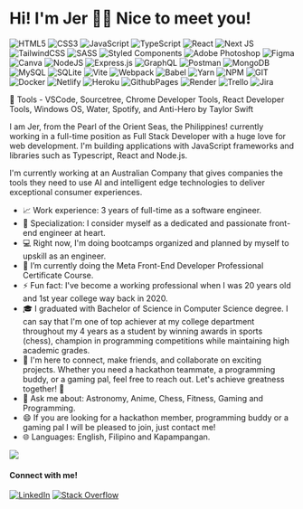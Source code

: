 #  Hi! I'm Jer 🙋‍♂️ Nice to meet you! 
![HTML5](https://img.shields.io/badge/html5-%23E34F26.svg?style=for-the-badge&logo=html5&logoColor=white) ![CSS3](https://img.shields.io/badge/css3-%231572B6.svg?style=for-the-badge&logo=css3&logoColor=white) ![JavaScript](https://img.shields.io/badge/javascript-%23323330.svg?style=for-the-badge&logo=javascript&logoColor=%23F7DF1E) ![TypeScript](https://img.shields.io/badge/typescript-%23007ACC.svg?style=for-the-badge&logo=typescript&logoColor=white) ![React](https://img.shields.io/badge/react-%2320232a.svg?style=for-the-badge&logo=react&logoColor=%2361DAFB) ![Next JS](https://img.shields.io/badge/Next-black?style=for-the-badge&logo=next.js&logoColor=white) ![TailwindCSS](https://img.shields.io/badge/tailwindcss-%2338B2AC.svg?style=for-the-badge&logo=tailwind-css&logoColor=white) ![SASS](https://img.shields.io/badge/SASS-hotpink.svg?style=for-the-badge&logo=SASS&logoColor=white) ![Styled Components](https://img.shields.io/badge/styled--components-DB7093?style=for-the-badge&logo=styled-components&logoColor=white) ![Adobe Photoshop](https://img.shields.io/badge/adobe%20photoshop-%2331A8FF.svg?style=for-the-badge&logo=adobe%20photoshop&logoColor=white) ![Figma](https://img.shields.io/badge/figma-%23F24E1E.svg?style=for-the-badge&logo=figma&logoColor=white) ![Canva](https://img.shields.io/badge/Canva-%2300C4CC.svg?style=for-the-badge&logo=Canva&logoColor=white) ![NodeJS](https://img.shields.io/badge/node.js-6DA55F?style=for-the-badge&logo=node.js&logoColor=white) ![Express.js](https://img.shields.io/badge/express.js-%23404d59.svg?style=for-the-badge&logo=express&logoColor=%2361DAFB) ![GraphQL](https://img.shields.io/badge/-GraphQL-E10098?style=for-the-badge&logo=graphql&logoColor=white) ![Postman](https://img.shields.io/badge/Postman-FF6C37?style=for-the-badge&logo=postman&logoColor=white) ![MongoDB](https://img.shields.io/badge/MongoDB-%234ea94b.svg?style=for-the-badge&logo=mongodb&logoColor=white) ![MySQL](https://img.shields.io/badge/mysql-%2300000f.svg?style=for-the-badge&logo=mysql&logoColor=white) ![SQLite](https://img.shields.io/badge/sqlite-%2307405e.svg?style=for-the-badge&logo=sqlite&logoColor=white) ![Vite](https://img.shields.io/badge/vite-%23646CFF.svg?style=for-the-badge&logo=vite&logoColor=white) ![Webpack](https://img.shields.io/badge/webpack-%238DD6F9.svg?style=for-the-badge&logo=webpack&logoColor=black) ![Babel](https://img.shields.io/badge/Babel-F9DC3e?style=for-the-badge&logo=babel&logoColor=black) ![Yarn](https://img.shields.io/badge/yarn-%232C8EBB.svg?style=for-the-badge&logo=yarn&logoColor=white) ![NPM](https://img.shields.io/badge/NPM-%23CB3837.svg?style=for-the-badge&logo=npm&logoColor=white) ![GIT](https://img.shields.io/badge/Git-fc6d26?style=for-the-badge&logo=git&logoColor=white) ![Docker](https://img.shields.io/badge/docker-%230db7ed.svg?style=for-the-badge&logo=docker&logoColor=white) ![Netlify](https://img.shields.io/badge/netlify-%23000000.svg?style=for-the-badge&logo=netlify&logoColor=#00C7B7) ![Heroku](https://img.shields.io/badge/heroku-%23430098.svg?style=for-the-badge&logo=heroku&logoColor=white) ![GithubPages](https://img.shields.io/badge/github%20pages-121013?style=for-the-badge&logo=github&logoColor=white) ![Render](https://img.shields.io/badge/Render-%46E3B7.svg?style=for-the-badge&logo=render&logoColor=white) ![Trello](https://img.shields.io/badge/Trello-%23026AA7.svg?style=for-the-badge&logo=Trello&logoColor=white) ![Jira](https://img.shields.io/badge/jira-%230A0FFF.svg?style=for-the-badge&logo=jira&logoColor=white)

🔧 Tools - VSCode, Sourcetree, Chrome Developer Tools, React Developer Tools, Windows OS, Water, Spotify, and Anti-Hero by Taylor Swift

I am Jer, from the Pearl of the Orient Seas, the Philippines! currently working in a full-time position as Full Stack Developer with a huge love for web development. I'm building applications with JavaScript frameworks and libraries such as Typescript, React and Node.js. 

I'm currently working at an Australian Company that gives companies the tools they need to use AI and intelligent edge technologies to deliver exceptional consumer experiences.

- 📈 Work experience: 3 years of full-time as a software engineer. 
- 🎯 Specialization: I consider myself as a dedicated and passionate front-end engineer at heart. 
- 💻 Right now, I'm doing bootcamps organized and planned by myself to upskill as an engineer.
- 🌱 I’m currently doing the Meta Front-End Developer Professional Certificate Course.
- ⚡ Fun fact: I've become a working professional when I was 20 years old and 1st year college way back in 2020.
- 🎓 I graduated with Bachelor of Science in Computer Science degree. I can say that I'm one of top achiever at my college department throughout my 4 years as a student by winning awards in sports (chess), champion in programming competitions while maintaining high academic grades.
- 🤝 I'm here to connect, make friends, and collaborate on exciting projects. Whether you need a hackathon teammate, a programming buddy, or a gaming pal, feel free to reach out. Let's achieve greatness together! 🚀
- 💬 Ask me about: Astronomy, Anime, Chess, Fitness, Gaming and Programming.
- 😄 If you are looking for a hackathon member, programming buddy or a gaming pal I will be pleased to join, just contact me!
- 🌐 Languages: English, Filipino and Kapampangan.

![](https://github-readme-stats.vercel.app/api/top-langs/?username=Talyho&theme=dark&hide_border=false&include_all_commits=true&layout=compact&hide=css,jupyter%20notebook,scss,html,java)

#### Connect with me!
[![LinkedIn](https://img.shields.io/badge/LinkedIn-%230077B5.svg?logo=linkedin&logoColor=white)](https://linkedin.com/in/jercarlocatallo) [![Stack Overflow](https://img.shields.io/badge/-Stackoverflow-FE7A16?logo=stack-overflow&logoColor=white)](https://stackoverflow.com/users/12350559) 
